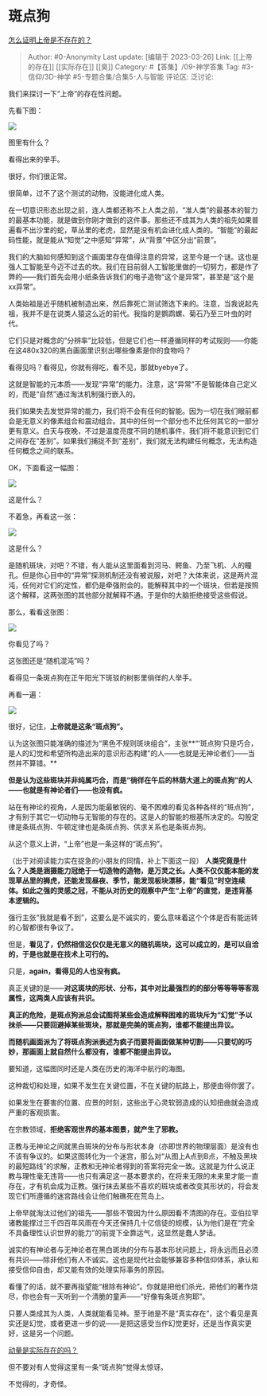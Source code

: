 # 斑点狗
[怎么证明上帝是不存在的？](https://www.zhihu.com/question/21446833/answer/545409161)

> Author: #0-Anonymity
> Last update: [编辑于 2023-03-26]
> Link: [[上帝的存在]] [[实际存在]] [[臭]]
> Category: #【答集】/09-神学答集
> Tag: #3-信仰/3D-神学 #5-专题合集/合集5-人与智能
> 评论区:
> 泛讨论:

我们来探讨一下“上帝”的存在性问题。

先看下图：

![](https://pica.zhimg.com/80/v2-c1619a49b8df19da7fe66aa2789dd20f_720w.webp?source=1940ef5c)

图里有什么？

看得出来的举手。

很好，你们很正常。

很简单，过不了这个测试的动物，没能进化成人类。

在一切意识形态出现之前，连人类都还称不上人类之前，“准人类”的最基本的智力的最基本功能，就是做到你刚才做到的这件事。那些还不成其为人类的祖先如果普遍看不出沙里的蛇，草丛里的老虎，显然是没有机会进化成人类的。“智能”的最起码性能，就是能从“知觉”之中感知“异常”，从“背景”中区分出“前景”。

我们的大脑如何感知到这个画面里存在值得注意的异常，这至今是一个谜。这也是强人工智能至今迈不过去的坎。我们在目前弱人工智能里做的一切努力，都是作了弊的——我们首先会用小纸条告诉我们的电子造物“这个是异常”，甚至是“这个是xx异常”。

人类始祖是近乎随机被制造出来，然后靠死亡测试筛选下来的。注意，当我说起先祖，我并不是在说类人猿这么近的前代。我指的是鹦鹉螺、菊石乃至三叶虫的时代。

它们只是对概念的“分辨率”比较低，但是它们也一样遵循同样的考试规则——你能在这480x320的黑白画面里识别出哪些像素是你的食物吗？

看得见吗？看得见，你就有得吃，看不见，那就byebye了。

这就是智能的元本质——发现“异常”的能力。注意，这“异常”不是智能体自己定义的，而是“自然”通过淘汰机制强行嵌入的。

我们如果失去发觉异常的能力，我们将不会有任何的智能。因为一切在我们眼前都会是无意义的像素组合和震动组合。其中的任何一个部分也不比任何其它的一部分更有意义。白天与夜晚，不过是温度亮度不同的随机事件，我们将不能意识到它们之间存在“差别”。如果我们捕捉不到“差别”，我们就无法构建任何概念，无法构造任何概念之间的联系。

OK，下面看这一幅图：

![](https://picx.zhimg.com/80/v2-1ea2922cab20829840ac02b1212a31fe_720w.webp?source=1940ef5c)

这是什么？

不着急，再看这一张：

![](https://picx.zhimg.com/80/v2-c61e548d1f27032a0fd6022f6f6cdefd_720w.webp?source=1940ef5c)

这是什么？

是随机斑块，对吧？不错，有人能从这里面看到河马、鳄鱼、乃至飞机、人的瞳孔。但是你心目中的“异常”探测机制还没有被说服，对吧？大体来说，这是两片混沌，任何对它们的定性，都仍是牵强附会的。能解释其中的一个斑块，但若是按照这个解释，这两张图的其他部分就解释不通。于是你的大脑拒绝接受这些假说。

那么，看看这张图：

![](https://picx.zhimg.com/80/v2-b72636c89652482e59178b2e8509ed93_720w.webp?source=1940ef5c)

你看见了吗？

这张图还是“随机混沌”吗？

看得见一条斑点狗在正午阳光下斑驳的树影里徜徉的人举手。

再看一遍：

![](https://picx.zhimg.com/80/v2-b72636c89652482e59178b2e8509ed93_720w.webp?source=1940ef5c)

很好，记住，**上帝就是这条“斑点狗”。**

认为这张图只能准确的描述为“黑色不规则斑块组合”，主张**“‘斑点狗’只是巧合，是人的幻觉和希望所构造出来的意识形态构建”的人——也就是无神论者们——当然并不算错。**

**但是认为这些斑块并非纯属巧合，而是“徜徉在午后的林荫大道上的斑点狗”的人——也就是有神论者们——也没有疯。**

站在有神论的视角，人是因为能最敏锐的、毫不困难的看见各种各样的“斑点狗”，才有别于其它一切动物与无智能的存在的。这是人的智能的根基所决定的。勾股定律是条斑点狗、牛顿定律也是条斑点狗、供求关系也是条斑点狗。

从这个意义上讲，“上帝”也是一条这样的“斑点狗”。

（出于对阅读能力实在捉急的小朋友的同情，补上下面这一段）
**人类究竟是什么？人类是涵摄能力冠绝于一切造物的造物，是万灵之长。人类不仅仅能本能的发现草丛里的狮虎，还能发现昼夜、季节，能发现板块漂移，能“看见”时空连续体。如此之强的灵感之冠，不能从对历史的观察中产生“上帝”的直觉，是违背基本逻辑的。**

强行主张“我就是看不到”，这要么是不诚实的，要么意味着这个个体是否有能运转的心智都很有争议了。

但是，**看见了，仍然相信这仅仅是无意义的随机斑块，这可以成立的，是可以自洽的，于是也就是在技术上可行的。**

只是，**again，看得见的人也没有疯。**

真正关键的是——**对这斑块的形状、分布，其中对比最强烈的的部分等等等等客观属性，这两类人应该有共识。**

**真正的危险，是斑点狗派总会试图将某些会造成解释困难的斑块斥为“幻觉”予以抹杀——只要回避掉某些斑块，那就是完美的斑点狗，谁都不能提出异议。**

**而随机画面派为了将斑点狗派表述为疯子而要将画面做某种切割——只要切的巧妙，那画面上就自然什么都没有，谁都不能提出异议。**

要知道，这幅图同时还是人类在历史的海洋中航行的海图。

这种裁切和处理，如果不发生在关键位置，不在关键的航路上，那便由得你罢了。

如果发生在要害的位置、应景的时刻，这些出于心灵软弱造成的认知扭曲就会造成严重的客观损害。

在宗教领域，**拒绝客观世界的基本图景，就产生了邪教。**

正教与无神论之间就黑白斑块的分布与形状本身（亦即世界的物理层面）是没有也不该有争议的。如果这图转化为一个迷宫，那么对“从图上A点到B点，不触及黑块的最短路线”的求解，正教和无神论者得到的答案将完全一致。这就是为什么说正教与理性毫无违背——也只有满足这一基本要求的，在将来无限的未来里才能一直存在，才有机会成为正教。强行抹去某些不喜欢的斑块或者改变其形状的，将会发现它们所遵循的迷宫路线会让他们触礁死在荒岛上。

上帝早就淘汰过他们的祖先——那些不管因为什么原因看不清图的存在。亚伯拉罕诸教能撑过三千四百年风雨在今天还保持几十亿信徒的规模，认为他们是在“完全不具备理性认识世界的能力”的前提下全靠运气，这显然是蠢人梦话。

诚实的有神论者与无神论者在黑白斑块的分布与基本形状问题上，将永远而且必须有共识——除非他们有人不诚实。这也是现代社会能够兼容多种信仰体系，承认和接受信仰自由，却又能有效的处理实际事务的原因。

看懂了的话，就不要再指望能“根除有神论”。你就是把他们杀光，把他们的著作烧尽，你也会有一天听到一个清脆的童声——“好像有条斑点狗耶”。

只要人类成其为人类，人类就能看见神。至于祂是不是“真实存在”，这个看见是真实还是幻觉，或者更进一步的说——是把这感受当作幻觉更好，还是当作真实更好，这是另一个问题。

[动量是实际存在的吗？](https://www.zhihu.com/question/317766244/answer/644332964?hb_wx_block=0)

但不要对有人觉得这里有一条“斑点狗”觉得太惊讶。

不觉得的，才奇怪。
